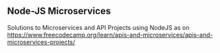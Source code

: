 ## Node-JS Microservices

Solutions to Microservices and API Projects using NodeJS as on https://www.freecodecamp.org/learn/apis-and-microservices/apis-and-microservices-projects/
